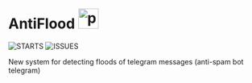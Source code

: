 # AntiFlood <a href="https://www.php.net" target="_blank"> <img src="https://www.php.net/images/logos/php-logo.svg" alt="php" width="40" height="40"/> </a>

![STARTS](https://img.shields.io/github/stars/NimayeAzad/AntiFlood?style=for-the-badge)
![ISSUES](https://img.shields.io/github/issues/NimayeAzad/AntiFlood?style=for-the-badge)

New system for detecting floods of telegram messages (anti-spam bot telegram)
